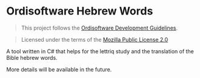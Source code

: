 # Ordisoftware Hebrew Words

>This project follows the [Ordisoftware Development Guidelines](https://github.com/Ordisoftware/Development-Guidelines).

>Licensed under the terms of the [Mozilla Public License 2.0](LICENSE)

A tool written in C# that helps for the lettriq study and the translation of the Bible hebrew words.

More details will be available in the future.
